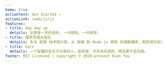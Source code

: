 ```yaml
---
home: true
actionText: Get Started →
actionLink: /web/js/js
features:
- title: day day up
  details: 记录每一天的进步, 一分耕耘，一分收获.
- title: 程序员成长指北
  details: 专注 前端 技术栈分享，从 前端 到 Node.js 再到 后端数据库，祝您成为优秀的高级 全栈工程师
- title: korn
  details: 一个有趣的且乐于分享的人。座右铭：今天未完成的，明天更不会完成。
footer: MIT Licensed | Copyright © 2020-present Evan You
---
```


